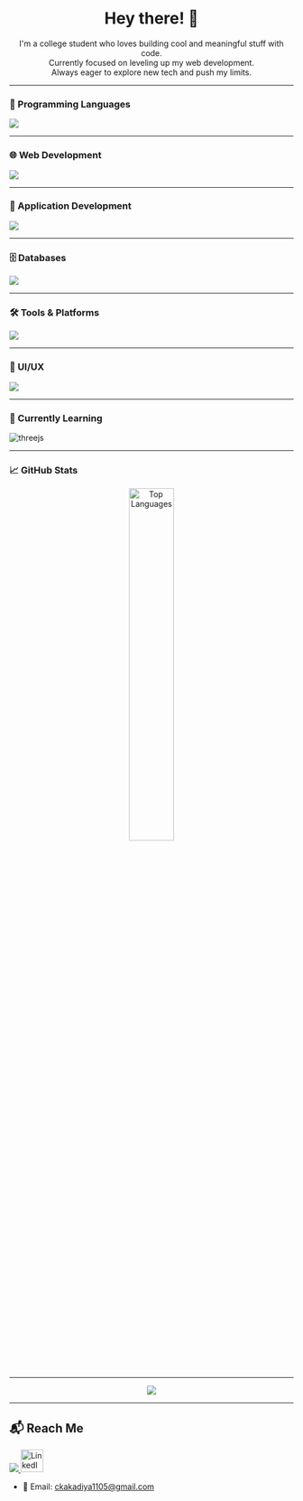 <h1 align="center">
  Hey there! <span style="display:inline-block; animation: wave 2s infinite;">👋</span>
</h1>

<p align="center">
I'm a college student who loves building cool and meaningful stuff with code.<br>
Currently focused on leveling up my web development.<br>
Always eager to explore new tech and push my limits.
</p>

---

### 🧠 Programming Languages
<p align="left">
  <img src="https://skillicons.dev/icons?i=js,cpp,python" />
</p>

---

### 🌐 Web Development
<p align="left">
  <img src="https://skillicons.dev/icons?i=react,nodejs,bootstrap,dotnet,php,html,tailwind" />
</p>

---

### 📱 Application Development
<p align="left">
  <img src="https://skillicons.dev/icons?i=flutter,dart" />
</p>

---

### 🗄️ Databases
<p align="left">
  <img src="https://skillicons.dev/icons?i=mongodb,firebase,mysql,postgres" />
</p>

---

### 🛠️ Tools & Platforms
<p align="left">
  <img src="https://skillicons.dev/icons?i=git,github,vscode,postman" />
</p>

---

### 🎨 UI/UX
<p align="left">
  <img src="https://skillicons.dev/icons?i=figma" />
</p>

---

### 🚧 Currently Learning
<p align="left">
  <img src="https://skillicons.dev/icons?i=threejs" alt="threejs" />
</p>

---

### 📈 GitHub Stats

<p align="center">
  <img src="https://github-readme-stats.vercel.app/api/top-langs/?username=CK-InLoop&layout=compact&theme=radical" alt="Top Languages" width="40%"/>
</p>

---

<p align="center">
  <img src="https://github-readme-activity-graph.vercel.app/graph?username=CK-InLoop&theme=react-dark&hide_border=true" />
</p>

---

## 📬 Reach Me

<p align="left">
  <a href="https://www.linkedin.com/in/chandni-k-71194125a/" target="_blank">
    <img src="https://img.shields.io/badge/LinkedIn-%230077B5.svg?&style=for-the-badge&logo=linkedin&logoColor=white" />
  </a>
  <a href="https://www.linkedin.com/in/chandni-k-71194125a/" target="_blank">
  <img src="https://cdn.jsdelivr.net/gh/devicons/devicon/icons/linkedin/linkedin-original.svg" alt="LinkedIn" width="40" height="40">
  </a>

</p>

- 📧 Email: ckakadiya1105@gmail.com
